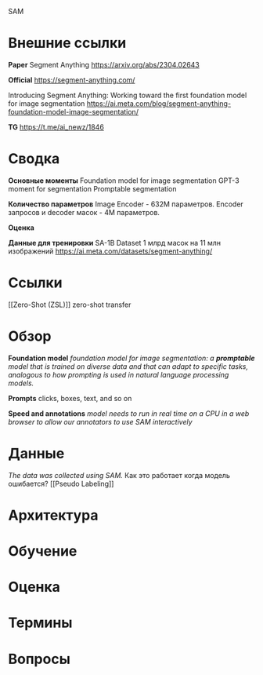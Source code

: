 
SAM

# Внешние ссылки

**Paper**
Segment Anything
https://arxiv.org/abs/2304.02643

**Official**
https://segment-anything.com/

Introducing Segment Anything: Working toward the first foundation model for image segmentation
https://ai.meta.com/blog/segment-anything-foundation-model-image-segmentation/

**TG**
https://t.me/ai_newz/1846


# Сводка

**Основные моменты**
Foundation model for image segmentation
GPT-3 moment for segmentation
Promptable segmentation

**Количество параметров**
Image Encoder - 632M параметров.
Encoder запросов и decoder масок - 4M параметров.

**Оценка**

**Данные для тренировки**
SA-1B Dataset
1 млрд масок на 11 млн изображений
https://ai.meta.com/datasets/segment-anything/

# Ссылки

[[Zero-Shot (ZSL)]]
zero-shot transfer

# Обзор

**Foundation model**
*foundation model for image segmentation: a **promptable** model that is trained on diverse data and that can adapt to specific tasks, analogous to how prompting is used in natural language processing models.*

**Prompts**
clicks, boxes, text, and so on

**Speed and annotations**
*model needs to run in real time on a CPU in a web browser to allow our annotators to use SAM interactively*


# Данные


*The data was collected using SAM.*
Как это работает когда модель ошибается?
[[Pseudo Labeling]]




# Архитектура


# Обучение


# Оценка


# Термины


# Вопросы

